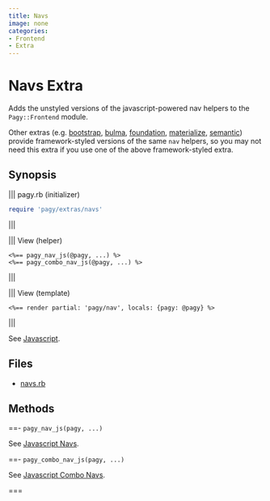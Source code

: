 ```yaml
---
title: Navs
image: none
categories:
- Frontend
- Extra
---
```

# Navs Extra

Adds the unstyled versions of the javascript-powered nav helpers to the `Pagy::Frontend` module.

Other extras (e.g. [bootstrap](bootstrap.md), [bulma](bulma.md), [foundation](foundation.md), [materialize](materialize.md), [semantic](semantic.md)) provide framework-styled versions of the same `nav` helpers, so you may not need this extra if you use one of the above framework-styled extra.

## Synopsis

||| pagy.rb (initializer)
```ruby
require 'pagy/extras/navs'
```
|||

||| View (helper)
```erb
<%== pagy_nav_js(@pagy, ...) %>
<%== pagy_combo_nav_js(@pagy, ...) %>
```
|||

||| View (template)
```erb
<%== render partial: 'pagy/nav', locals: {pagy: @pagy} %>
```
|||

See [Javascript](/docs/api/javascript.md).

## Files

- [navs.rb](https://github.com/ddnexus/pagy/blob/master/lib/pagy/extras/navs.rb)

## Methods

==- `pagy_nav_js(pagy, ...)`

See [Javascript Navs](/docs/api/javascript/navs.md).

==- `pagy_combo_nav_js(pagy, ...)`

See [Javascript Combo Navs](/docs/api/javascript/combo-navs.md).

===
